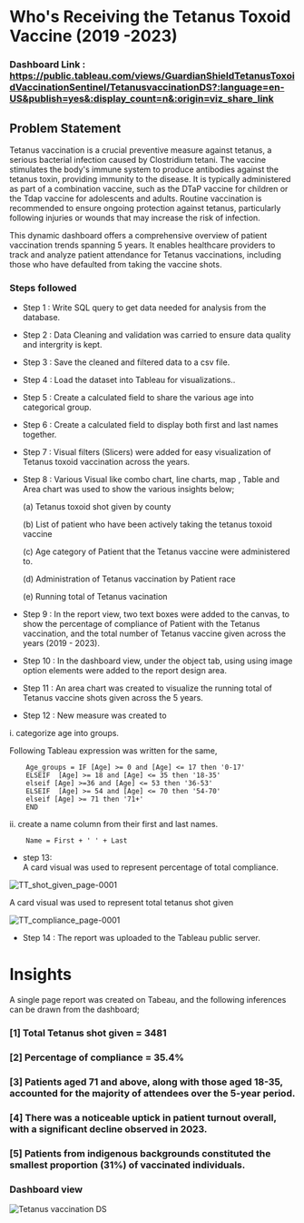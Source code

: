 # Who's Receiving the Tetanus Toxoid Vaccine (2019 -2023)

### Dashboard Link : https://public.tableau.com/views/GuardianShieldTetanusToxoidVaccinationSentinel/TetanusvaccinationDS?:language=en-US&publish=yes&:display_count=n&:origin=viz_share_link

## Problem Statement

Tetanus vaccination is a crucial preventive measure against tetanus, a serious bacterial infection caused by Clostridium tetani. The vaccine stimulates the body's immune system to produce antibodies against the tetanus toxin, providing immunity to the disease. It is typically administered as part of a combination vaccine, such as the DTaP vaccine for children or the Tdap vaccine for adolescents and adults. Routine vaccination is recommended to ensure ongoing protection against tetanus, particularly following injuries or wounds that may increase the risk of infection.

This dynamic dashboard offers a comprehensive overview of patient vaccination trends spanning 5 years. It enables healthcare providers to track and analyze patient attendance for Tetanus vaccinations, including those who have defaulted from taking the vaccine shots.

### Steps followed 

- Step 1 : Write SQL query to get data needed for analysis from the database.
- Step 2 : Data Cleaning and validation was carried to ensure data quality and intergrity is kept.
- Step 3 :  Save the cleaned and filtered data to a csv file.
- Step 4 :  Load the dataset into Tableau for visualizations..
- Step 5 : Create a calculated field to share the various age into categorical group.
- Step 6 : Create a calculated field to display both first and last names together. 
- Step 7 : Visual filters (Slicers) were added for easy visualization of Tetanus toxoid vaccination across the years. 
- Step 8 : Various  Visual like combo chart, line charts, map , Table and Area chart was used to show the various insights below;

  (a) Tetanus toxoid shot given by county

  (b) List of patient who have been actively taking the tetanus toxoid vaccine
  
  (c) Age category of Patient that the Tetanus vaccine were administered to.
  
  (d) Administration of Tetanus vaccination by Patient race 

  (e) Running total of Tetanus vacination
  

- Step 9 : In the report view, two text boxes were added to the canvas, to show the percentage of compliance of Patient with the Tetanus vaccination, and the total number of Tetanus vaccine given across the years (2019 - 2023).

- Step 10 : In the dashboard view, under the object tab, using using image option elements were added to the report design area. 

- Step 11 : An area chart was created to visualize the running total of Tetanus vaccine shots given across the 5 years.
        
- Step 12 : New measure was created to 

i. categorize age into groups.
    

Following Tableau expression was written for the same,
        
        Age_groups = IF [Age] >= 0 and [Age] <= 17 then '0-17' 
        ELSEIF  [Age] >= 18 and [Age] <= 35 then '18-35'
        elseif [Age] >=36 and [Age] <= 53 then '36-53'
        ELSEIF  [Age] >= 54 and [Age] <= 70 then '54-70'
        elseif [Age] >= 71 then '71+' 
        END

ii. create a name column from their first and last names.

        Name = First + ' ' + Last

 - step 13:        
A card visual was used to represent percentage of total compliance.

![TT_shot_given_page-0001](https://github.com/FaeyO/The-Tetanus-toxoid-vaccination-report/assets/118575325/d58b72ae-16f4-4e06-9083-7c933c7f58ad)

A card visual was used to represent total tetanus shot given

![TT_compliance_page-0001](https://github.com/FaeyO/The-Tetanus-toxoid-vaccination-report/assets/118575325/e26cb920-041f-4ad7-99dd-953656122f69)

 - Step 14 : The report was uploaded to the Tableau public server.
 
# Insights

A single page report was created on Tabeau, and the following inferences can be drawn from the dashboard;

### [1] Total Tetanus shot given  = 3481

### [2] Percentage of compliance = 35.4%

### [3] Patients aged 71 and above, along with those aged 18-35, accounted for the majority of attendees over the 5-year period.

### [4] There was a noticeable uptick in patient turnout overall, with a significant decline observed in 2023.
  
### [5] Patients from indigenous backgrounds constituted the smallest proportion (31%) of vaccinated individuals.
 


### Dashboard view

![Tetanus vaccination DS](https://github.com/FaeyO/The-Tetanus-toxoid-vaccination-report/assets/118575325/56d656b8-02fe-49b1-8c85-70e06a076421)


